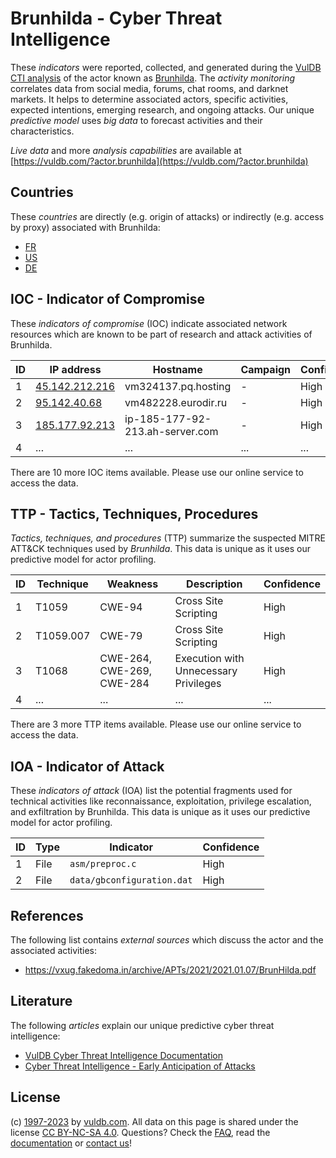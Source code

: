 # Brunhilda - Cyber Threat Intelligence

These _indicators_ were reported, collected, and generated during the [VulDB CTI analysis](https://vuldb.com/?kb.cti) of the actor known as [Brunhilda](https://vuldb.com/?actor.brunhilda). The _activity monitoring_ correlates data from social media, forums, chat rooms, and darknet markets. It helps to determine associated actors, specific activities, expected intentions, emerging research, and ongoing attacks. Our unique _predictive model_ uses _big data_ to forecast activities and their characteristics.

_Live data_ and more _analysis capabilities_ are available at [https://vuldb.com/?actor.brunhilda](https://vuldb.com/?actor.brunhilda)

## Countries

These _countries_ are directly (e.g. origin of attacks) or indirectly (e.g. access by proxy) associated with Brunhilda:

* [FR](https://vuldb.com/?country.fr)
* [US](https://vuldb.com/?country.us)
* [DE](https://vuldb.com/?country.de)

## IOC - Indicator of Compromise

These _indicators of compromise_ (IOC) indicate associated network resources which are known to be part of research and attack activities of Brunhilda.

ID | IP address | Hostname | Campaign | Confidence
-- | ---------- | -------- | -------- | ----------
1 | [45.142.212.216](https://vuldb.com/?ip.45.142.212.216) | vm324137.pq.hosting | - | High
2 | [95.142.40.68](https://vuldb.com/?ip.95.142.40.68) | vm482228.eurodir.ru | - | High
3 | [185.177.92.213](https://vuldb.com/?ip.185.177.92.213) | ip-185-177-92-213.ah-server.com | - | High
4 | ... | ... | ... | ...

There are 10 more IOC items available. Please use our online service to access the data.

## TTP - Tactics, Techniques, Procedures

_Tactics, techniques, and procedures_ (TTP) summarize the suspected MITRE ATT&CK techniques used by _Brunhilda_. This data is unique as it uses our predictive model for actor profiling.

ID | Technique | Weakness | Description | Confidence
-- | --------- | -------- | ----------- | ----------
1 | T1059 | CWE-94 | Cross Site Scripting | High
2 | T1059.007 | CWE-79 | Cross Site Scripting | High
3 | T1068 | CWE-264, CWE-269, CWE-284 | Execution with Unnecessary Privileges | High
4 | ... | ... | ... | ...

There are 3 more TTP items available. Please use our online service to access the data.

## IOA - Indicator of Attack

These _indicators of attack_ (IOA) list the potential fragments used for technical activities like reconnaissance, exploitation, privilege escalation, and exfiltration by Brunhilda. This data is unique as it uses our predictive model for actor profiling.

ID | Type | Indicator | Confidence
-- | ---- | --------- | ----------
1 | File | `asm/preproc.c` | High
2 | File | `data/gbconfiguration.dat` | High

## References

The following list contains _external sources_ which discuss the actor and the associated activities:

* https://vxug.fakedoma.in/archive/APTs/2021/2021.01.07/BrunHilda.pdf

## Literature

The following _articles_ explain our unique predictive cyber threat intelligence:

* [VulDB Cyber Threat Intelligence Documentation](https://vuldb.com/?kb.cti)
* [Cyber Threat Intelligence - Early Anticipation of Attacks](https://www.scip.ch/en/?labs.20201022)

## License

(c) [1997-2023](https://vuldb.com/?kb.changelog) by [vuldb.com](https://vuldb.com/?kb.about). All data on this page is shared under the license [CC BY-NC-SA 4.0](https://creativecommons.org/licenses/by-nc-sa/4.0/). Questions? Check the [FAQ](https://vuldb.com/?kb.faq), read the [documentation](https://vuldb.com/?kb) or [contact us](https://vuldb.com/?contact)!
